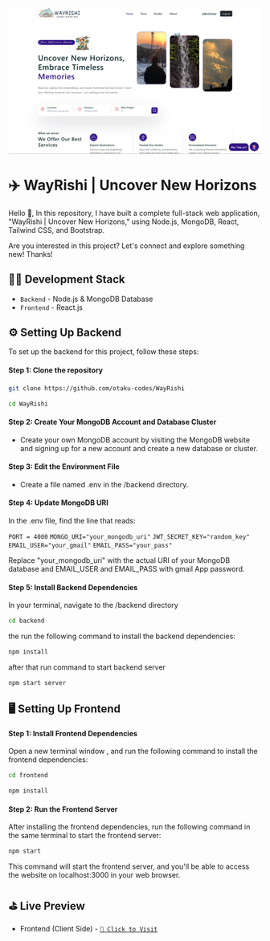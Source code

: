 ![Frontend Screenshot](https://raw.githubusercontent.com/otaku-codes/WayRishi/refs/heads/main/frontend/public/tour-images/Screenshot.png)

# ✈️ WayRishi | Uncover New Horizons

Hello 👋, In this repository, I have built a complete full-stack web application, "WayRishi | Uncover New Horizons," using Node.js, MongoDB, React, Tailwind CSS, and Bootstrap.

Are you interested in this project? Let's connect and explore something new! Thanks!

## 🧑‍💻 Development Stack

- `Backend` - Node.js & MongoDB Database
- `Frontend` - React.js

## ⚙️ Setting Up Backend

To set up the backend for this project, follow these steps:

#### Step 1: Clone the repository

```bash
git clone https://github.com/otaku-codes/WayRishi
```

```bash
cd WayRishi
```

#### Step 2: Create Your MongoDB Account and Database Cluster

- Create your own MongoDB account by visiting the MongoDB website and signing up for a new account and create a new database or cluster.

#### Step 3: Edit the Environment File

- Create a file named .env in the /backend directory.

#### Step 4: Update MongoDB URI

In the .env file, find the line that reads:

`PORT = 4000`
`MONGO_URI="your_mongodb_uri"`
`JWT_SECRET_KEY="random_key"`
`EMAIL_USER="your_gmail"`
`EMAIL_PASS="your_pass"`

Replace "your_mongodb_uri" with the actual URI of your MongoDB database and EMAIL_USER and EMAIL_PASS with gmail App password.

#### Step 5: Install Backend Dependencies

In your terminal, navigate to the /backend directory

```bash
cd backend
```

the run the following command to install the backend dependencies:

```bash
npm install
```

after that run command to start backend server

```bash
npm start server
```

## 🖥️ Setting Up Frontend

#### Step 1: Install Frontend Dependencies

Open a new terminal window , and run the following command to install the frontend dependencies:

```bash
cd frontend
```

```bash
npm install
```

#### Step 2: Run the Frontend Server

After installing the frontend dependencies, run the following command in the same terminal to start the frontend server:

```bash
npm start
```

This command will start the frontend server, and you'll be able to access the website on localhost:3000 in your web browser.

## ⛳️ Live Preview

- Frontend (Client Side) - [`🚀 Click to Visit`][frontend-link]

[frontend-link]: https://wayrishi-g9m4.onrender.com
